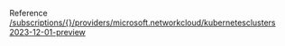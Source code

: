 Reference [/subscriptions/{}/providers/microsoft.networkcloud/kubernetesclusters 2023-12-01-preview](/Resources/mgmt-plane/L3N1YnNjcmlwdGlvbnMve30vcHJvdmlkZXJzL21pY3Jvc29mdC5uZXR3b3JrY2xvdWQva3ViZXJuZXRlc2NsdXN0ZXJz/2023-12-01-preview.xml)
